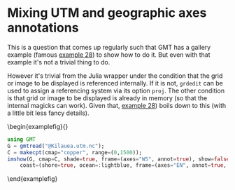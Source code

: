 # Mixing UTM and geographic axes annotations

This is a question that comes up regularly such that GMT has a gallery example (famous
[example 28](https://docs.generic-mapping-tools.org/dev/gallery/ex28.html#example-28)) to show how to do it.
But even with that example it's not a trivial thing to do.

However it's trivial from the Julia wrapper under the condition that the grid or image to be displayed is
referenced internally. If it is not, `grdedit` can be used to assign a referencing system via its option `proj`.
The other condition is that grid or image to be displayed is already in memory (so that the internal
magicks can work). Given that, [example 28](https://docs.generic-mapping-tools.org/dev/gallery/ex28.html#example-28))
boils down to this (with a little bit less fancy details).


\begin{examplefig}{}
```julia
using GMT
G = gmtread("@Kilauea.utm.nc");
C = makecpt(cmap="copper", range=(0,1500));
imshow(G, cmap=C, shade=true, frame=(axes="WS", annot=true), show=false,
	coast=(shore=true, ocean=:lightblue, frame=(axes="EN", annot=true, grid=true)))
```
\end{examplefig}

